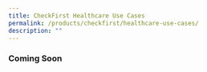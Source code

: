 ```yaml
---
title: CheckFirst Healthcare Use Cases
permalink: /products/checkfirst/healthcare-use-cases/
description: ""
---
```



### **Coming Soon**

